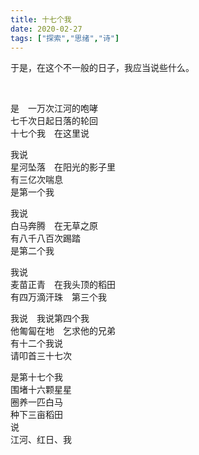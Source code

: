 ```yaml
---
title: 十七个我
date: 2020-02-27
tags: ["探索","思绪","诗"]
---
```

于是，在这个不一般的日子，我应当说些什么。

<!--more-->
<br>

是　一万次江河的咆哮<br>
七千次日起日落的轮回<br>
十七个我　在这里说<br>

我说<br>
星河坠落　在阳光的影子里<br>
有三亿次喘息<br>
是第一个我<br>

我说<br>
白马奔腾　在无草之原<br>
有八千八百次踢踏<br>
是第二个我<br>

我说<br>
麦苗正青　在我头顶的稻田<br>
有四万滴汗珠　第三个我<br>

我说　我说第四个我<br>
他匍匐在地　乞求他的兄弟<br>
有十二个我说<br>
请叩首三十七次<br>

是第十七个我<br>
围堵十六颗星星<br>
圈养一匹白马<br>
种下三亩稻田<br>
说<br>
江河、红日、我<br>
